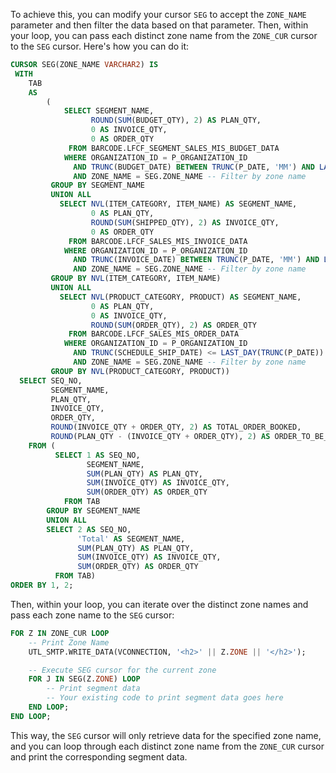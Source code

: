 To achieve this, you can modify your cursor `SEG` to accept the `ZONE_NAME` parameter and then filter the data based on that parameter. Then, within your loop, you can pass each distinct zone name from the `ZONE_CUR` cursor to the `SEG` cursor. Here's how you can do it:

```sql
CURSOR SEG(ZONE_NAME VARCHAR2) IS 
 WITH
    TAB
    AS
        (  
            SELECT SEGMENT_NAME,
                  ROUND(SUM(BUDGET_QTY), 2) AS PLAN_QTY,
                  0 AS INVOICE_QTY,
                  0 AS ORDER_QTY
             FROM BARCODE.LFCF_SEGMENT_SALES_MIS_BUDGET_DATA
            WHERE ORGANIZATION_ID = P_ORGANIZATION_ID
              AND TRUNC(BUDGET_DATE) BETWEEN TRUNC(P_DATE, 'MM') AND LAST_DAY(TRUNC(P_DATE))
              AND ZONE_NAME = SEG.ZONE_NAME -- Filter by zone name
         GROUP BY SEGMENT_NAME                      
         UNION ALL                            
           SELECT NVL(ITEM_CATEGORY, ITEM_NAME) AS SEGMENT_NAME,
                  0 AS PLAN_QTY,
                  ROUND(SUM(SHIPPED_QTY), 2) AS INVOICE_QTY,
                  0 AS ORDER_QTY
             FROM BARCODE.LFCF_SALES_MIS_INVOICE_DATA
            WHERE ORGANIZATION_ID = P_ORGANIZATION_ID
              AND TRUNC(INVOICE_DATE) BETWEEN TRUNC(P_DATE, 'MM') AND LAST_DAY(TRUNC(P_DATE))
              AND ZONE_NAME = SEG.ZONE_NAME -- Filter by zone name
         GROUP BY NVL(ITEM_CATEGORY, ITEM_NAME)
         UNION ALL
           SELECT NVL(PRODUCT_CATEGORY, PRODUCT) AS SEGMENT_NAME,
                  0 AS PLAN_QTY,
                  0 AS INVOICE_QTY,
                  ROUND(SUM(ORDER_QTY), 2) AS ORDER_QTY
             FROM BARCODE.LFCF_SALES_MIS_ORDER_DATA
            WHERE ORGANIZATION_ID = P_ORGANIZATION_ID
              AND TRUNC(SCHEDULE_SHIP_DATE) <= LAST_DAY(TRUNC(P_DATE))
              AND ZONE_NAME = SEG.ZONE_NAME -- Filter by zone name
         GROUP BY NVL(PRODUCT_CATEGORY, PRODUCT))
  SELECT SEQ_NO,
         SEGMENT_NAME,
         PLAN_QTY,
         INVOICE_QTY,
         ORDER_QTY,
         ROUND(INVOICE_QTY + ORDER_QTY, 2) AS TOTAL_ORDER_BOOKED,
         ROUND(PLAN_QTY - (INVOICE_QTY + ORDER_QTY), 2) AS ORDER_TO_BE_BOOKED
    FROM (  
          SELECT 1 AS SEQ_NO,
                 SEGMENT_NAME,
                 SUM(PLAN_QTY) AS PLAN_QTY,
                 SUM(INVOICE_QTY) AS INVOICE_QTY,
                 SUM(ORDER_QTY) AS ORDER_QTY
            FROM TAB
        GROUP BY SEGMENT_NAME
        UNION ALL
        SELECT 2 AS SEQ_NO,
               'Total' AS SEGMENT_NAME,
               SUM(PLAN_QTY) AS PLAN_QTY,
               SUM(INVOICE_QTY) AS INVOICE_QTY,
               SUM(ORDER_QTY) AS ORDER_QTY
          FROM TAB)
ORDER BY 1, 2;
```

Then, within your loop, you can iterate over the distinct zone names and pass each zone name to the `SEG` cursor:

```sql
FOR Z IN ZONE_CUR LOOP
    -- Print Zone Name
    UTL_SMTP.WRITE_DATA(VCONNECTION, '<h2>' || Z.ZONE || '</h2>');

    -- Execute SEG cursor for the current zone
    FOR J IN SEG(Z.ZONE) LOOP
        -- Print segment data
        -- Your existing code to print segment data goes here
    END LOOP;
END LOOP;
```

This way, the `SEG` cursor will only retrieve data for the specified zone name, and you can loop through each distinct zone name from the `ZONE_CUR` cursor and print the corresponding segment data.